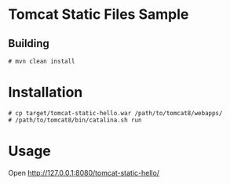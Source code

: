 # Tomcat Static Files Sample

## Building
```
# mvn clean install
```

# Installation
```
# cp target/tomcat-static-hello.war /path/to/tomcat8/webapps/
# /path/to/tomcat8/bin/catalina.sh run
```

# Usage
Open <http://127.0.0.1:8080/tomcat-static-hello/>
